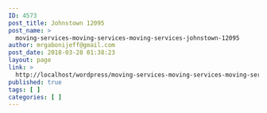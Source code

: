 ```yaml
---
ID: 4573
post_title: Johnstown 12095
post_name: >
  moving-services-moving-services-moving-services-johnstown-12095
author: mrgabonijeff@gmail.com
post_date: 2018-03-28 01:38:23
layout: page
link: >
  http://localhost/wordpress/moving-services-moving-services-moving-services-johnstown-12095/
published: true
tags: [ ]
categories: [ ]
---
```

